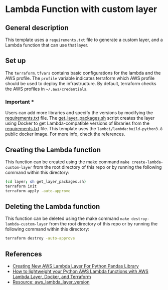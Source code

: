 # Lambda Function with custom layer

## General description

This template uses a `requirements.txt` file to generate a custom layer, and a Lambda function that can use that layer.

## Set up

The `terraform.tfvars` contains basic configurations for the lambda and the AWS profile. The `profile` variable indicates terraform which AWS profile should be used to deploy the infrastructure. By default, terraform checks the AWS profiles in `~/.aws/credentials`.

### Important *

Users can add more libraries and specify the versions by modifying the [requirements.txt](https://github.com/ricardo8aib/terraform-templates/tree/main/templates/lambda-custom-layer/layer/requirements.txt) file. The [get_layer_packages.sh](https://github.com/ricardo8aib/terraform-templates/tree/main/templates/lambda-custom-layer/layer/get_layer_packages.sh) script creates the layer using Docker to get Lambda-compatible versions of libraries from the [requirements.txt](https://github.com/ricardo8aib/terraform-templates/tree/main/templates/lambda-custom-layer/layer/requirements.txt) file. This template uses the `lambci/lambda:build-python3.8` public docker image. For more info, check the references.

## Creating the Lambda function

This function can be created using the make command `make create-lambda-custom-layer` from the root directory of this repo or by running the following command within this directory:

``` bash
(cd layer; sh get_layer_packages.sh)
terraform init
terraform apply -auto-approve
```

## Deleting the Lambda function

This function can be deleted using the make command `make destroy-lambda-custom-layer` from the root directory of this repo or by running the following command within this directory:

``` bash
terraform destroy -auto-approve
```

## References

- [Creating New AWS Lambda Layer For Python Pandas Library](https://medium.com/@qtangs/creating-new-aws-lambda-layer-for-python-pandas-library-348b126e9f3e)
- [How to lightweight your Python AWS Lambda functions with AWS Lambda Layer, Docker, and Terraform](https://medium.com/wescale/how-to-lightweight-your-python-aws-lambda-functions-with-aws-lambda-layer-docker-and-terraform-b48602e76e8b)
- [Resource: aws_lambda_layer_version](https://registry.terraform.io/providers/hashicorp/aws/latest/docs/resources/lambda_layer_version)
